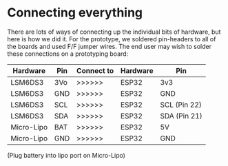 # Connecting everything

There are lots of ways of connecting up the individual bits of hardware, but here is how we did it.  For the prototype, we soldered pin-headers to all of the boards and used F/F jumper wires.  The end user may wish to solder these connections on a prototyping board:

| Hardware | Pin | Connect to | Hardware | Pin |
| ----------- | ----------- | ----------- | ----------- | ----------- |
| LSM6DS3  | 3Vo | >>>>>> | ESP32    | 3v3 |
| LSM6DS3  | GND | >>>>>> | ESP32    | GND |
| LSM6DS3  | SCL | >>>>>> | ESP32    | SCL (Pin 22) |
| LSM6DS3  | SDA | >>>>>> | ESP32    | SDA (Pin 21) |
| Micro-Lipo | BAT | >>>>>> | ESP32    | 5V |
| Micro-Lipo | GND | >>>>>> | ESP32    | GND |

(Plug battery into lipo port on Micro-Lipo)


